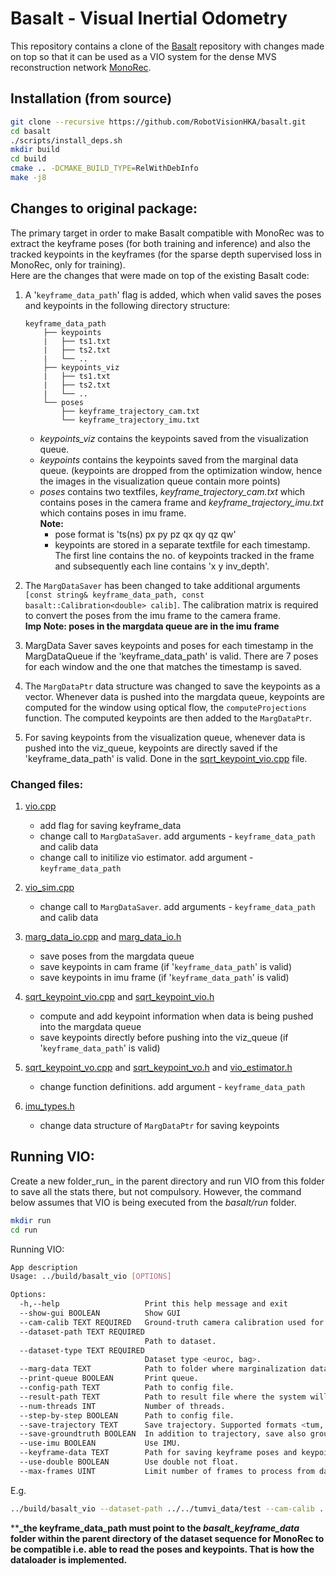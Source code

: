 # Basalt - Visual Inertial Odometry  

This repository contains a clone of the [Basalt](https://gitlab.com/VladyslavUsenko/basalt) repository with changes made on top so that it can be used as a VIO system for the dense MVS reconstruction network [MonoRec](https://github.com/Brummi/MonoRec).

## Installation (from source) 
```sh  
git clone --recursive https://github.com/RobotVisionHKA/basalt.git
cd basalt
./scripts/install_deps.sh
mkdir build
cd build
cmake .. -DCMAKE_BUILD_TYPE=RelWithDebInfo
make -j8
```  

## Changes to original package:  
The primary target in order to make Basalt compatible with MonoRec was to extract the keyframe poses (for both training and inference) and also the tracked keypoints in the keyframes (for the sparse depth supervised loss in MonoRec, only for training).  
Here are the changes that were made on top of the existing Basalt code:  
1. A '```keyframe_data_path```' flag is added, which when valid saves the poses and keypoints in the following directory structure:  
    ```  
    keyframe_data_path
        ├── keypoints
        |   ├── ts1.txt
        |   ├── ts2.txt
        |   └── ..
        ├── keypoints_viz
        |   ├── ts1.txt
        |   ├── ts2.txt
        |   └── ..
        └── poses
            ├── keyframe_trajectory_cam.txt
            └── keyframe_trajectory_imu.txt
    ```
    - _keypoints_viz_ contains the keypoints saved from the visualization queue.  
    - _keypoints_ contains the keypoints saved from the marginal data queue. (keypoints are dropped from the optimization window, hence the images in the visualization queue contain more points)  
    - _poses_ contains two textfiles, _keyframe_trajectory_cam.txt_ which contains poses in the camera frame and _keyframe_trajectory_imu.txt_ which contains poses in imu frame.  
    **Note:** 
        - pose format is 'ts(ns) px py pz qx qy qz qw'
        - keypoints are stored in a separate textfile for each timestamp. The first line contains the no. of keypoints tracked in the frame and subsequently each line contains 'x y inv_depth'.  
      
2. The ```MargDataSaver``` has been changed to take additional arguments ```[const string& keyframe_data_path, const basalt::Calibration<double> calib]```. The calibration matrix is required to convert the poses from the imu frame to the camera frame.  
    **Imp Note: poses in the margdata queue are in the imu frame**  

3. MargData Saver saves keypoints and poses for each timestamp in the MargDataQueue if the 'keyframe_data_path' is valid. There are 7 poses for each window and the one that matches the timestamp is saved.  

4. The ```MargDataPtr``` data structure was changed to save the keypoints as a vector. Whenever data is pushed into the margdata queue, keypoints are computed for the window using optical flow, the ```computeProjections``` function. The computed keypoints are then added to the ```MargDataPtr```.  

5. For saving keypoints from the visualization queue, whenever data is pushed into the viz_queue, keypoints are directly saved if the 'keyframe_data_path' is valid. Done in the [sqrt_keypoint_vio.cpp](src/vi_estimator/sqrt_keypoint_vio.cpp) file.    

### Changed files:  
1. [vio.cpp](src/vio.cpp)
    - add flag for saving keyframe_data
    - change call to ```MargDataSaver```. add arguments - ```keyframe_data_path``` and calib data  
    - change call to initilize vio estimator. add argument - ```keyframe_data_path```  
 
2. [vio_sim.cpp](src/vio_sim.cpp)  
    - change call to ```MargDataSaver```. add arguments - ```keyframe_data_path``` and calib data   

3. [marg_data_io.cpp](src/io/marg_data_io.cpp) and [marg_data_io.h](include/basalt/io/marg_data_io.h)
    - save poses from the margdata queue
    - save keypoints in cam frame (if '```keyframe_data_path```' is valid)
    - save keypoints in imu frame (if '```keyframe_data_path```' is valid)  

4. [sqrt_keypoint_vio.cpp](src/vi_estimator/sqrt_keypoint_vio.cpp) and [sqrt_keypoint_vio.h](include/basalt/vi_estimator/sqrt_keypoint_vio.h)
    - compute and add keypoint information when data is being pushed into the margdata queue
    - save keypoints directly before pushing into the viz_queue (if '```keyframe_data_path```' is valid)  

5. [sqrt_keypoint_vo.cpp](src/vi_estimator/sqrt_keypoint_vo.cpp) and [sqrt_keypoint_vo.h](include/basalt/vi_estimator/sqrt_keypoint_vo.h) and [vio_estimator.h](include/basalt/vi_estimator/vio_estimator.h) 
    - change function definitions. add argument - ```keyframe_data_path```

6. [imu_types.h](include/basalt/utils/imu_types.h)  
    - change data structure of ```MargDataPtr``` for saving keypoints  

## Running VIO:  

Create a new folder_run_ in the parent directory and run VIO from this folder to save all the stats there, but not compulsory. However, the command below assumes that VIO is being executed from the _basalt/run_ folder. 
```sh
mkdir run
cd run
```  

Running VIO:  
```sh
App description
Usage: ../build/basalt_vio [OPTIONS]

Options:
  -h,--help                   Print this help message and exit
  --show-gui BOOLEAN          Show GUI
  --cam-calib TEXT REQUIRED   Ground-truth camera calibration used for simulation.
  --dataset-path TEXT REQUIRED
                              Path to dataset.
  --dataset-type TEXT REQUIRED
                              Dataset type <euroc, bag>.
  --marg-data TEXT            Path to folder where marginalization data will be stored.
  --print-queue BOOLEAN       Print queue.
  --config-path TEXT          Path to config file.
  --result-path TEXT          Path to result file where the system will write RMSE ATE.
  --num-threads INT           Number of threads.
  --step-by-step BOOLEAN      Path to config file.
  --save-trajectory TEXT      Save trajectory. Supported formats <tum, euroc, kitti>
  --save-groundtruth BOOLEAN  In addition to trajectory, save also ground turth
  --use-imu BOOLEAN           Use IMU.
  --keyframe-data TEXT        Path for saving keyframe poses and keypoints.
  --use-double BOOLEAN        Use double not float.
  --max-frames UINT           Limit number of frames to process from dataset (0 means unlimited)
```

E.g.
```sh
../build/basalt_vio --dataset-path ../../tumvi_data/test --cam-calib ../../DenseReconstruction/basalt/data/test_1024_cropped.json --dataset-type euroc --config-path ../../DenseReconstruction/basalt/data/tumvi_512_config.json --marg-data ../../tumvi_data/test/temp_keyframe_data --show-gui 1 --keyframe-data ../../tumvi_data/test/kf_data --use-imu 1
```  

****_the keyframe_data_path must point to the _basalt_keyframe_data_ folder within the parent directory of the dataset sequence for MonoRec to be compatible i.e. able to read the poses and keypoints. That is how the dataloader is implemented.**